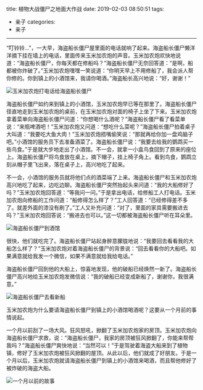 title: 植物大战僵尸之地面大作战
date: 2019-02-03 08:50:51
tags:
- 亲子
categories:
- 亲子
---

“叮铃铃...”，一大早，海盗船长僵尸屋里面的电话就响了起来。海盗船长僵尸懒洋洋摘下挂在墙上的电话，里面传来玉米加农炮的声音。玉米加农炮欢快地说道：“海盗船长僵尸，你每天都在修船吗？”海盗船长僵尸无奈回答道：“是啊，船都被你炸破了。”玉米加农炮嘿嘿一笑说道：“你明天早上不用修船了，我会派人帮你修的。你到镇上的小酒馆来，我请你喝酒。”海盗船长高兴地说：“好，谢谢！”

![玉米加农炮打电话给海盗船长僵尸](/images/160260743.jpg)

海盗船长僵尸如约来到镇上的小酒馆，玉米加农炮早已等在那里了。海盗船长僵尸径直地走到玉米加农炮的桌前，在玉米加农炮对面的椅子上坐了下来。玉米加农炮拿着菜单向海盗船长僵尸问道：“你想喝什么酒呢？”海盗船长僵尸看了看菜单说：“来瓶啤酒吧！”玉米加农炮又问道：“想吃什么菜呢？”海盗船长僵尸拍着桌子大叫道：“我要吃大鱼大肉！”玉米加农炮捂嘴偷笑说：“那就再给你加一盘鸡脑子吧。”小酒馆的服务员下去准备酒菜了。海盗船长僵尸说：“我要去给我的鹦鹉买一些鸟食。”于是就大步地走出了小酒馆。不一会，就拿一小盒鸟食回到了原来的座位上。海盗船长僵尸将鸟食放在桌上，摘下帽子，挂上椅子角上。看到鸟食，鹦鹉立刻从帽子里飞出来，落在桌子上，高兴地吃了起来。

不一会，小酒馆的服务员就将他们点的酒菜端了上来。海盗船长僵尸和玉米加农炮高兴地吃了起来，边吃边聊。海盗船长僵尸突然抬起头来问道：“我的大船修好了吗？”玉米加农炮回答道：“等我问一问。”于是拿出电话，给修船工人打电话。玉米加农炮向修船的工作问道：“船修得怎么样了？”工人回答道：“已经修得差不多了。就差外面的漆没有刷了。”工人又补充问道：“对了，里面的家具需要搬进去吗？”玉米加农炮回答说：“搬进去也可以。”这一切都被海盗船长僵尸听在耳朵里。

![海盗船长僵尸到酒馆](/images/1757342053.jpg)

很快，他们就吃完了。海盗船长僵尸站起身醉意朦胧地说：“我要回去看看我的大船怎么样了？”玉米加农炮对着海盗船长僵尸的背景说：“回去看看你的大船吧。如果满意就给我发一个微信，如果不满意就给我给电话。”

海盗船长僵尸回到他的大船上，惊喜地发现，他的破船已经焕然一新了。海盗船长僵尸高兴地给玉米加农炮发微信说：“我的破船已经变成新船了，谢谢你，我很满意。”

![海盗船长僵尸去看新船](/images/1461324894.jpg)

玉米加农炮为什么要请海盗船长僵尸到镇上的小酒馆喝酒呢？这要从一个月前的事情说起。

一个月以前刮了一场大风。狂风怒吼，掀翻了玉米加农炮家的房顶。玉米加农炮向海盗船长僵尸求救，说：“海盗船长僵尸，我家的房顶被狂风掀翻了，你能来帮帮我吗？”海盗船长僵尸爽快地说：“当然可以！”于是驾驶着海盗大船来到了植物镇，修好了玉米加农炮被狂风掀翻的屋顶。从此以后，他们就成了好朋友。于是一个月以后，玉米加农炮就请海盗船长僵尸到镇上的小酒馆来喝酒，而且帮他修好了被炸破的海盗大船。

![一个月以前的故事](/images/1950276892.jpg)